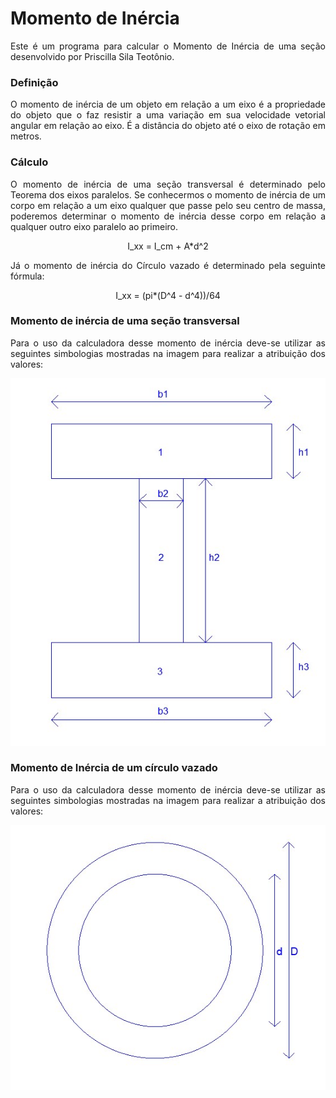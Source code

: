 <h1>Momento de Inércia</h1>

<p align = "justify">Este é um programa para calcular o Momento de Inércia de uma seção desenvolvido por Priscilla Sila Teotônio.</p>

<h3>Definição</h3>

<p align = "justify">O momento de inércia de um objeto em relação a um eixo é a propriedade do objeto que o faz resistir a uma variação em sua velocidade vetorial angular em relação ao eixo. É a distância do objeto até o eixo de rotação em metros.</p>

<h3>Cálculo</h3>

<p align = "justify">O momento de inércia de uma seção transversal é determinado pelo Teorema dos eixos paralelos. Se conhecermos o momento de inércia de um corpo em relação a um eixo qualquer que passe pelo seu centro de massa, poderemos determinar o momento de inércia desse corpo em relação a qualquer outro eixo paralelo ao primeiro.</p>

<p align = "center">I_xx  = I_cm + A*d^2</p>

<p align = "justify">Já o momento de inércia do Círculo vazado é determinado pela seguinte fórmula:</p>

<p align = "center">I_xx  = (pi*(D^4 - d^4))/64</p>

<h3>Momento de inércia de uma seção transversal</h3>

<p align = "justify">Para o uso da calculadora desse momento de inércia deve-se utilizar as seguintes simbologias mostradas na imagem para realizar a atribuição dos valores:</p>

<p align = "center"><img src="https://github.com/wmpjrufg/PriscillaSilvaTeotonio/blob/gh-pages/figura%20com%20nomes%20momento%20de%20inercia.jpg"></p>

<h3>Momento de Inércia de um círculo vazado</h3>

<p align = "justify">Para o uso da calculadora desse momento de inércia deve-se utilizar as seguintes simbologias mostradas na imagem para realizar a atribuição dos valores:</p>

<p align = "center"><img src="https://github.com/wmpjrufg/PriscillaSilvaTeotonio/blob/gh-pages/figura%20circulo%20vazado.jpg"></p>